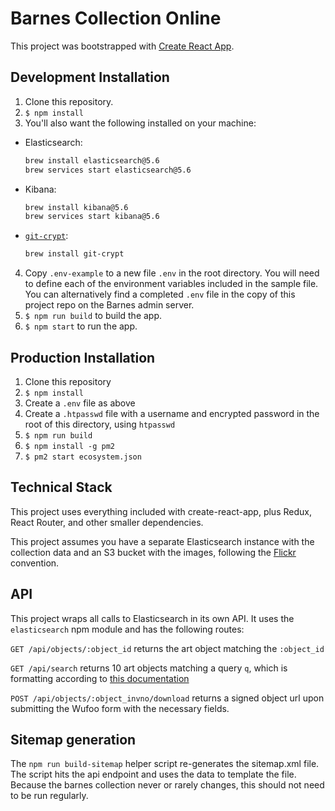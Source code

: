 # Barnes Collection Online

This project was bootstrapped with [Create React App](https://github.com/facebookincubator/create-react-app).

## Development Installation
1. Clone this repository.
2. `$ npm install`
3. You'll also want the following installed on your machine:
  - Elasticsearch:
    ```bash
    brew install elasticsearch@5.6
    brew services start elasticsearch@5.6
    ```
  - Kibana:
    ```bash
    brew install kibana@5.6
    brew services start kibana@5.6
    ```
  - [`git-crypt`](https://www.agwa.name/projects/git-crypt/):
    ```bash
    brew install git-crypt
    ```
4. Copy `.env-example` to a new file `.env` in the root directory. You will need to define each of the environment variables included in the sample file. You can alternatively find a completed `.env` file in the copy of this project repo on the Barnes admin server.
5. `$ npm run build` to build the app.
6. `$ npm start` to run the app.

## Production Installation
1. Clone this repository
2. `$ npm install`
3. Create a `.env` file as above
4. Create a `.htpasswd` file with a username and encrypted password in the root of this directory, using `htpasswd`
5. `$ npm run build`
6. `$ npm install -g pm2`
7. `$ pm2 start ecosystem.json`

## Technical Stack

This project uses everything included with create-react-app, plus Redux, React Router, and other smaller dependencies.

This project assumes you have a separate Elasticsearch instance with the collection data and an S3 bucket with the images, following the [Flickr](https://www.flickr.com/services/api/misc.urls.html) convention.

## API

This project wraps all calls to Elasticsearch in its own API. It uses the `elasticsearch` npm module and has the following routes:

`GET /api/objects/:object_id` returns the art object matching the `:object_id`

`GET /api/search` returns 10 art objects matching a query `q`, which is formatting according to [this documentation](https://www.elastic.co/guide/en/elasticsearch/client/javascript-api/current/api-reference.html#api-search)

`POST /api/objects/:object_invno/download` returns a signed object url upon submitting the Wufoo form with the necessary fields.

## Sitemap generation

The `npm run build-sitemap` helper script re-generates the sitemap.xml file. The script hits the api endpoint and uses the data to template the file. Because the barnes collection never or rarely changes, this should not need to be run regularly.

